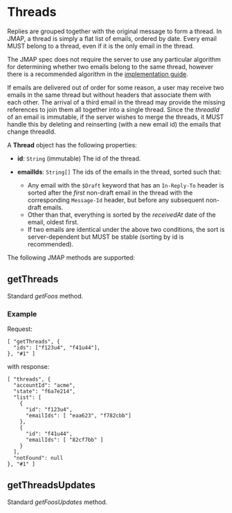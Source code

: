 # Threads

Replies are grouped together with the original message to form a thread. In JMAP, a thread is simply a flat list of emails, ordered by date. Every email MUST belong to a thread, even if it is the only email in the thread.

The JMAP spec does not require the server to use any particular algorithm for determining whether two emails belong to the same thread, however there is a recommended algorithm in the [implementation guide](server.html).

If emails are delivered out of order for some reason, a user may receive two emails in the same thread but without headers that associate them with each other. The arrival of a third email in the thread may provide the missing references to join them all together into a single thread. Since the *threadId* of an email is immutable, if the server wishes to merge the threads, it MUST handle this by deleting and reinserting (with a new email id) the emails that change threadId.

A **Thread** object has the following properties:

- **id**: `String` (immutable)
  The id of the thread.
- **emailIds**: `String[]`
  The ids of the emails in the thread, sorted such that:

    - Any email with the `$Draft` keyword that has an `In-Reply-To` header is sorted after the *first* non-draft email in the thread with the corresponding `Message-Id` header, but before any subsequent non-draft emails.
    - Other than that, everything is sorted by the *receivedAt* date of the email, oldest first.
    - If two emails are identical under the above two conditions, the sort is server-dependent but MUST be stable (sorting by id is recommended).

The following JMAP methods are supported:

## getThreads

Standard *getFoos* method.

### Example

Request:

    [ "getThreads", {
      "ids": ["f123u4", "f41u44"],
    }, "#1" ]

with response:

    [ "threads", {
      "accountId": "acme",
      "state": "f6a7e214",
      "list": [
        {
          "id": "f123u4",
          "emailIds": [ "eaa623", "f782cbb"]
        },
        {
          "id": "f41u44",
          "emailIds": [ "82cf7bb" ]
        }
      ],
      "notFound": null
    }, "#1" ]


## getThreadsUpdates

Standard *getFoosUpdates* method.
